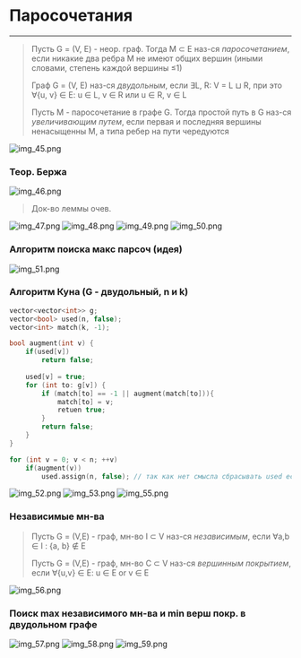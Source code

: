 # Паросочетания
***
> Пусть G = (V, Ε) - неор. граф. Тогда M ⊂ E наз-ся *паросочетанием*, если никакие два ребра М не имеют общих вершин (иными словами, степень каждой вершины ≤1)  
> 
>Граф G = (V, E) наз-ся *двудольным*, если ∃L, R: V = L ⊔ R, при это ∀{u, v} ∈ E: u ∈ L, v ∈ R или u ∈ R, v ∈ L  
>
> Пусть М - паросочетание в графе G. Тогда простой путь в G наз-ся *увеличивающим путем*, если первая и последняя вершины ненасыщенны М, а типа ребер на пути чередуются  

![img_45.png](img_45.png)

### Теор. Бержа
![img_46.png](img_46.png)
> Док-во леммы очев.

![img_47.png](img_47.png)
![img_48.png](img_48.png)
![img_49.png](img_49.png)
![img_50.png](img_50.png)


### Алгоритм поиска макс парсоч (идея)
![img_51.png](img_51.png)
### Алгоритм Куна (G - двудольный, n и k)
```c++
vector<vector<int>> g;
vector<bool> used(n, false);
vector<int> match(k, -1);

bool augment(int v) {
    if(used[v])
        return false;
    
    used[v] = true;
    for (int to: g[v]) {
        if (match[to] == -1 || augment(match[to])){
            match[to] = v;
            retuen true;
        }
        return false;
    }
}

for (int v = 0; v < n; ++v)
    if(augment(v)) 
        used.assign(n, false); // так как нет смысла сбрасывать used если не меняли граф
```
![img_52.png](img_52.png)
![img_53.png](img_53.png)
![img_55.png](img_55.png)

### Независимые мн-ва
> Пусть G = (V,Ε) - граф, мн-во I ⊂ V наз-ся *независимым*, если ∀a,b ∈ I : {a, b} ∉ Ε
> 
> Пусть G = (V,Ε) - граф, мн-во C ⊂ V наз-ся *вершинным покрытием*, если ∀{u,v} ∈ E: u ∈ Ε or v ∈ E

![img_56.png](img_56.png)

### Поиск max независимого мн-ва и min верш покр. в двудольном графе
![img_57.png](img_57.png)
![img_58.png](img_58.png)
![img_59.png](img_59.png)
